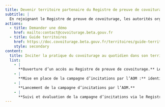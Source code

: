 ```yaml
---
title: Devenir territoire partenaire du Registre de preuve de covoiturage
subtitle: |
  En rejoignant le Registre de preuve de covoiturage, les autorités organisatrices de la mobilité ont toutes les clés en main pour mettre en place une politique incitative de covoiturage courte distance efficace.
actions:
  - title: Demander une démo
    href: mailto:contact@covoiturage.beta.gouv.fr
  - title: Guide territoires
    href: https://doc.covoiturage.beta.gouv.fr/territoires/guide-territoires
    style: secondary
content:
  title: Inciter la pratique du covoiturage au quotidien dans son territoire en toute confiance
  list:
    - |
      **Ouverture d’un accès au Registre de preuve de covoiturage.** Les AOM bénéficient de ressources utiles et peuvent observer les dynamiques dans son territoire. Cette vue d’ensemble permet d’affiner sa stratégie, et de mettre en place des incitations efficaces en faveur du covoiturage courte distance en toute confiance.
    - |
      **Mise en place de la campagne d’incitations par l’AOM :** identification des politiques possibles, échanges avec les opérateurs de covoiturage courte distance, proposition au vote de la délibération, signature de la convention avec le ou les service(s) de covoiturage référencé(s) dans le Registre.
    - |
      **Lancement de la campagne d’incitations par l’AOM.**
    - |
      **Suivi et évaluation de la campagne d’incitations via le Registre de preuve de covoiturage.** Le travail des équipes est allégé, en particulier sur la vérification de la fraude. Les résultats sont exportables en .CSV afin de les partager facilement avec les équipes et les élus.
---
```

